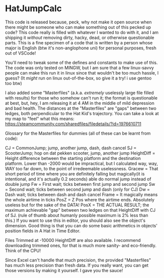 # HatJumpCalc

This code is released because, peck, why not make it open source when there might be someone who can make something out of this pecked up code? This code really is filled with whatever I wanted to do with it, and I am shipping it *without* removing dirty, hacky, dead, or otherwise questionable parts. This is a fine specimen of a code that is written by a person whose major is English (btw it's non-anglophone uni) for personal purposes, fresh out of VSCode!

You'll need to tweak some of the defines and constants to make use of this. The code was only tested on MINGW, but I am sure that a few linux-savvy people can make this run it in linux since that wouldn't be too much hassle, I guess? (It *might* run on linux out-of-the-box, so give it a try! i use gentoo too btw)

I also added some "Masterfiles" (a.k.a. _extremely_ uselessly large file filled with results) for those who somehow can't run it; the format is questionable at best, but, hey, I am releasing it at 4 AM in the middle of mild depression and bad health. The distances at the "Masterfiles" are "gaps" between two ledges, both perpendicular to the Hat Kid's trajectory. You can take a look at my map to "feel" what this means: https://steamcommunity.com/sharedfiles/filedetails/?id=1976610711

Glossary for the Masterfiles for dummies (all of these can be learnt from code):

CJ = CommonJump; jump, another jump, dash, dash cancel
SJ = ScooterJump; hop on dat pekken scooter, jump, another jump
HeightDiff = Height difference between the starting platform and the destination platform. Lower than -2000 would be impractical, but I calculated way, way, WAY too far down, to the point of irredeemable uselessness.
Gracew = That short period of time where you are definitely falling but magically(it is intentional, and it's actually 0.2 seconds) able do normal jump instead of double jump
Fw = First wait; ticks between first jump and second jump
Sw = Second wait; ticks between second jump and dash (only for CJ)
Dw = Dash wait; ticks between dash and dash cancel
Frame = It magically means the whole airtime in ticks
PosZ = Z Pos where the airtime ends. Absolutely useless but for the sake of the DATA!
PosX = THE ACTUAL RESULT; the maximum achievable "gap" between two ledges on that HeightDiff with CJ of SJ. (rule of thumb about humanly possible maximum is 2% less than this.) If you want to use this in editor, you should also see the object's dimension. Good thing is that you can do some basic arithmetics in objects' position fields in A Hat in Time Editor.

Files Trimmed at -10000 HeightDiff are also available. I recommend downloading trimmed ones, for that is much more sanity- and eco-friendly. Think of the CPU!

Since Excel can't handle that much precision, the provided "Masterfiles" has much less precision than fresh data. If you really want, you can get those versions by making it yourself. I gave you the sauce!